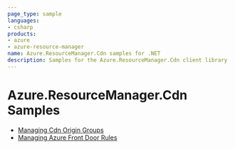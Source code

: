 ```yaml
---
page_type: sample
languages:
- csharp
products:
- azure
- azure-resource-manager
name: Azure.ResourceManager.Cdn samples for .NET
description: Samples for the Azure.ResourceManager.Cdn client library
---
```


# Azure.ResourceManager.Cdn Samples

- [Managing Cdn Origin Groups](https://github.com/Azure/azure-sdk-for-net/blob/main/sdk/cdn/Azure.ResourceManager.Cdn/samples/Sample1_ManagingCdnOriginGroups.md)
- [Managing Azure Front Door Rules](https://github.com/Azure/azure-sdk-for-net/blob/main/sdk/cdn/Azure.ResourceManager.Cdn/samples/Sample2_ManagingAfdRules.md)
